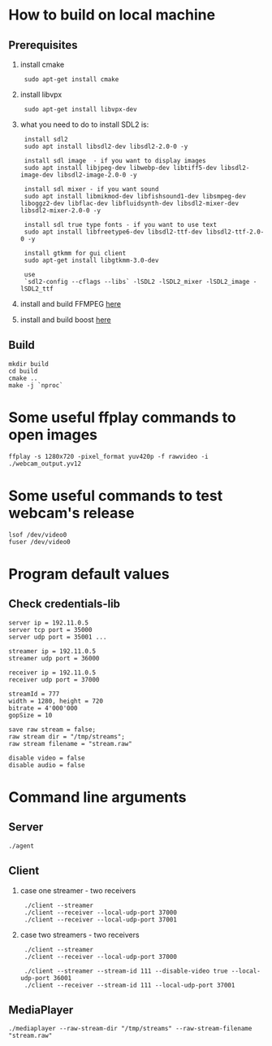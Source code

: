 # How to build on local machine
## Prerequisites

1. install cmake

        sudo apt-get install cmake

2. install libvpx

        sudo apt-get install libvpx-dev

3. what you need to do to install SDL2 is:

        install sdl2
        sudo apt install libsdl2-dev libsdl2-2.0-0 -y
        
        install sdl image  - if you want to display images
        sudo apt install libjpeg-dev libwebp-dev libtiff5-dev libsdl2-image-dev libsdl2-image-2.0-0 -y

        install sdl mixer - if you want sound
        sudo apt install libmikmod-dev libfishsound1-dev libsmpeg-dev liboggz2-dev libflac-dev libfluidsynth-dev libsdl2-mixer-dev libsdl2-mixer-2.0-0 -y

        install sdl true type fonts - if you want to use text
        sudo apt install libfreetype6-dev libsdl2-ttf-dev libsdl2-ttf-2.0-0 -y

        install gtkmm for gui client
        sudo apt-get install libgtkmm-3.0-dev

        use
        `sdl2-config --cflags --libs` -lSDL2 -lSDL2_mixer -lSDL2_image -lSDL2_ttf    

4. install and build FFMPEG [here](https://trac.ffmpeg.org/wiki/CompilationGuide/Ubuntu) 

5. install and build boost [here](https://www.boost.org/doc/libs/1_75_0/more/getting_started/unix-variants.html)

## Build

    mkdir build
    cd build
    cmake ..
    make -j `nproc`

# Some useful ffplay commands to open images

    ffplay -s 1280x720 -pixel_format yuv420p -f rawvideo -i ./webcam_output.yv12

# Some useful commands to test webcam's release

    lsof /dev/video0
    fuser /dev/video0

# Program default values

## Check credentials-lib 

    server ip = 192.11.0.5
    server tcp port = 35000
    server udp port = 35001 ...

    streamer ip = 192.11.0.5
    streamer udp port = 36000

    receiver ip = 192.11.0.5
    receiver udp port = 37000

    streamId = 777
    width = 1280, height = 720
    bitrate = 4'000'000
    gopSize = 10

    save raw stream = false;
    raw stream dir = "/tmp/streams";
    raw stream filename = "stream.raw"

    disable video = false
    disable audio = false

# Command line arguments
## Server

    ./agent 

## Client

1. case one streamer - two receivers

        ./client --streamer
        ./client --receiver --local-udp-port 37000
        ./client --receiver --local-udp-port 37001

2. case two streamers - two receivers

        ./client --streamer
        ./client --receiver --local-udp-port 37000

        ./client --streamer --stream-id 111 --disable-video true --local-udp-port 36001
        ./client --receiver --stream-id 111 --local-udp-port 37001

## MediaPlayer

    ./mediaplayer --raw-stream-dir "/tmp/streams" --raw-stream-filename "stream.raw"

